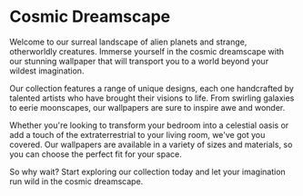 <!--
Write me markdown content of website with wallpaper:

"A surreal landscape of alien planets and strange, otherworldly creatures."

The header of the page should not be copy of the text but rather a real content of the website which is using this wallpaper.
-->

<!--font:Montserrat-->

# Cosmic Dreamscape

Welcome to our surreal landscape of alien planets and strange, otherworldly creatures. Immerse yourself in the cosmic dreamscape with our stunning wallpaper that will transport you to a world beyond your wildest imagination.

Our collection features a range of unique designs, each one handcrafted by talented artists who have brought their visions to life. From swirling galaxies to eerie moonscapes, our wallpapers are sure to inspire awe and wonder.

Whether you're looking to transform your bedroom into a celestial oasis or add a touch of the extraterrestrial to your living room, we've got you covered. Our wallpapers are available in a variety of sizes and materials, so you can choose the perfect fit for your space.

So why wait? Start exploring our collection today and let your imagination run wild in the cosmic dreamscape.
